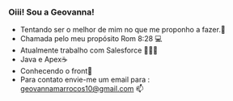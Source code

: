 ### Oiii! Sou a Geovanna!

- Tentando ser o melhor de mim no que me proponho a fazer.🚀
- Chamada pelo meu propósito Rom 8:28 💻
- Atualmente trabalho com Salesforce 👩🏻‍🚀
- Java e Apex☕
- Conhecendo o front🌱
- Para contato envie-me um email para : geovannamarrocos10@gmail.com 📫



